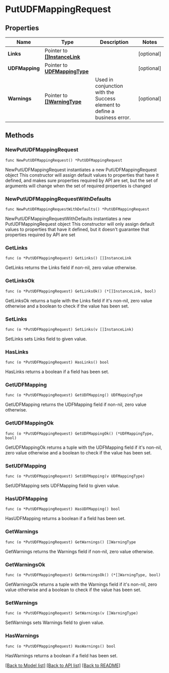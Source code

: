 # PutUDFMappingRequest

## Properties

Name | Type | Description | Notes
------------ | ------------- | ------------- | -------------
**Links** | Pointer to [**[]InstanceLink**](InstanceLink.md) |  | [optional] 
**UDFMapping** | Pointer to [**UDFMappingType**](UDFMappingType.md) |  | [optional] 
**Warnings** | Pointer to [**[]WarningType**](WarningType.md) | Used in conjunction with the Success element to define a business error. | [optional] 

## Methods

### NewPutUDFMappingRequest

`func NewPutUDFMappingRequest() *PutUDFMappingRequest`

NewPutUDFMappingRequest instantiates a new PutUDFMappingRequest object
This constructor will assign default values to properties that have it defined,
and makes sure properties required by API are set, but the set of arguments
will change when the set of required properties is changed

### NewPutUDFMappingRequestWithDefaults

`func NewPutUDFMappingRequestWithDefaults() *PutUDFMappingRequest`

NewPutUDFMappingRequestWithDefaults instantiates a new PutUDFMappingRequest object
This constructor will only assign default values to properties that have it defined,
but it doesn't guarantee that properties required by API are set

### GetLinks

`func (o *PutUDFMappingRequest) GetLinks() []InstanceLink`

GetLinks returns the Links field if non-nil, zero value otherwise.

### GetLinksOk

`func (o *PutUDFMappingRequest) GetLinksOk() (*[]InstanceLink, bool)`

GetLinksOk returns a tuple with the Links field if it's non-nil, zero value otherwise
and a boolean to check if the value has been set.

### SetLinks

`func (o *PutUDFMappingRequest) SetLinks(v []InstanceLink)`

SetLinks sets Links field to given value.

### HasLinks

`func (o *PutUDFMappingRequest) HasLinks() bool`

HasLinks returns a boolean if a field has been set.

### GetUDFMapping

`func (o *PutUDFMappingRequest) GetUDFMapping() UDFMappingType`

GetUDFMapping returns the UDFMapping field if non-nil, zero value otherwise.

### GetUDFMappingOk

`func (o *PutUDFMappingRequest) GetUDFMappingOk() (*UDFMappingType, bool)`

GetUDFMappingOk returns a tuple with the UDFMapping field if it's non-nil, zero value otherwise
and a boolean to check if the value has been set.

### SetUDFMapping

`func (o *PutUDFMappingRequest) SetUDFMapping(v UDFMappingType)`

SetUDFMapping sets UDFMapping field to given value.

### HasUDFMapping

`func (o *PutUDFMappingRequest) HasUDFMapping() bool`

HasUDFMapping returns a boolean if a field has been set.

### GetWarnings

`func (o *PutUDFMappingRequest) GetWarnings() []WarningType`

GetWarnings returns the Warnings field if non-nil, zero value otherwise.

### GetWarningsOk

`func (o *PutUDFMappingRequest) GetWarningsOk() (*[]WarningType, bool)`

GetWarningsOk returns a tuple with the Warnings field if it's non-nil, zero value otherwise
and a boolean to check if the value has been set.

### SetWarnings

`func (o *PutUDFMappingRequest) SetWarnings(v []WarningType)`

SetWarnings sets Warnings field to given value.

### HasWarnings

`func (o *PutUDFMappingRequest) HasWarnings() bool`

HasWarnings returns a boolean if a field has been set.


[[Back to Model list]](../README.md#documentation-for-models) [[Back to API list]](../README.md#documentation-for-api-endpoints) [[Back to README]](../README.md)


